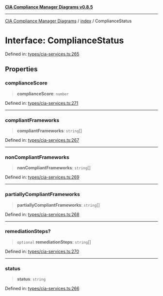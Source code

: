[**CIA Compliance Manager Diagrams v0.8.5**](../../README.md)

***

[CIA Compliance Manager Diagrams](../../modules.md) / [index](../README.md) / ComplianceStatus

# Interface: ComplianceStatus

Defined in: [types/cia-services.ts:265](https://github.com/Hack23/cia-compliance-manager/blob/b7c3bc9644fb5b9d82b5b184ba290206da25104b/src/types/cia-services.ts#L265)

## Properties

### complianceScore

> **complianceScore**: `number`

Defined in: [types/cia-services.ts:271](https://github.com/Hack23/cia-compliance-manager/blob/b7c3bc9644fb5b9d82b5b184ba290206da25104b/src/types/cia-services.ts#L271)

***

### compliantFrameworks

> **compliantFrameworks**: `string`[]

Defined in: [types/cia-services.ts:267](https://github.com/Hack23/cia-compliance-manager/blob/b7c3bc9644fb5b9d82b5b184ba290206da25104b/src/types/cia-services.ts#L267)

***

### nonCompliantFrameworks

> **nonCompliantFrameworks**: `string`[]

Defined in: [types/cia-services.ts:269](https://github.com/Hack23/cia-compliance-manager/blob/b7c3bc9644fb5b9d82b5b184ba290206da25104b/src/types/cia-services.ts#L269)

***

### partiallyCompliantFrameworks

> **partiallyCompliantFrameworks**: `string`[]

Defined in: [types/cia-services.ts:268](https://github.com/Hack23/cia-compliance-manager/blob/b7c3bc9644fb5b9d82b5b184ba290206da25104b/src/types/cia-services.ts#L268)

***

### remediationSteps?

> `optional` **remediationSteps**: `string`[]

Defined in: [types/cia-services.ts:270](https://github.com/Hack23/cia-compliance-manager/blob/b7c3bc9644fb5b9d82b5b184ba290206da25104b/src/types/cia-services.ts#L270)

***

### status

> **status**: `string`

Defined in: [types/cia-services.ts:266](https://github.com/Hack23/cia-compliance-manager/blob/b7c3bc9644fb5b9d82b5b184ba290206da25104b/src/types/cia-services.ts#L266)
